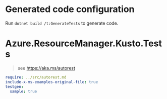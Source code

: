 # Generated code configuration

Run `dotnet build /t:GenerateTests` to generate code.

# Azure.ResourceManager.Kusto.Tests

> see https://aka.ms/autorest
``` yaml
require: ../src/autorest.md
include-x-ms-examples-original-file: true
testgen:
  sample: true
```